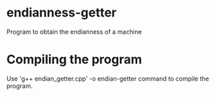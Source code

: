 # endianness-getter
Program to obtain the endianness of a machine

# Compiling the program
Use 'g++ endian_getter.cpp' -o endian-getter command to compile the program.

